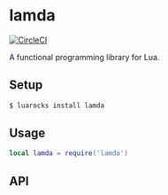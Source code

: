 # lamda
[![CircleCI](https://circleci.com/gh/helpermethod/lamda.svg?style=svg)](https://circleci.com/gh/helpermethod/lamda)

A functional programming library for Lua.

## Setup

```sh
$ luarocks install lamda
```

## Usage

```lua
local lamda = require('lamda')
```

## API
